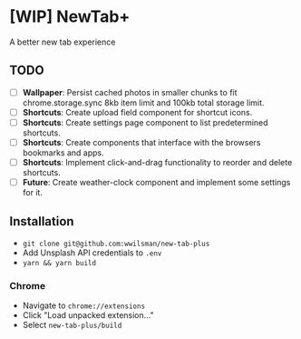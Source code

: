 # [WIP] NewTab+

A better new tab experience

## TODO

- [ ] **Wallpaper**: Persist cached photos in smaller chunks to fit
  chrome.storage.sync 8kb item limit and 100kb total storage limit.
- [ ] **Shortcuts**: Create upload field component for shortcut icons.
- [ ] **Shortcuts**: Create settings page component to list predetermined shortcuts.
- [ ] **Shortcuts**: Create components that interface with the browsers
  bookmarks and apps.
- [ ] **Shortcuts**: Implement click-and-drag functionality to reorder and
  delete shortcuts.
- [ ] **Future**: Create weather-clock component and implement some settings for it.

## Installation

- `git clone git@github.com:wwilsman/new-tab-plus`
- Add Unsplash API credentials to `.env`
- `yarn && yarn build`

### Chrome

- Navigate to `chrome://extensions`
- Click "Load unpacked extension..."
- Select `new-tab-plus/build`
